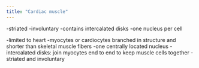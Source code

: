 ```yaml
---
title: "Cardiac muscle"
---
```

-striated
-involuntary
-contains intercalated disks
-one nucleus per cell

-limited to heart
-myocytes or cardiocytes branched in structure and shorter than skeletal muscle fibers
-one centrally located nucleus
-intercalated disks: join myocytes end to end to keep muscle cells together
-striated and involuntary

